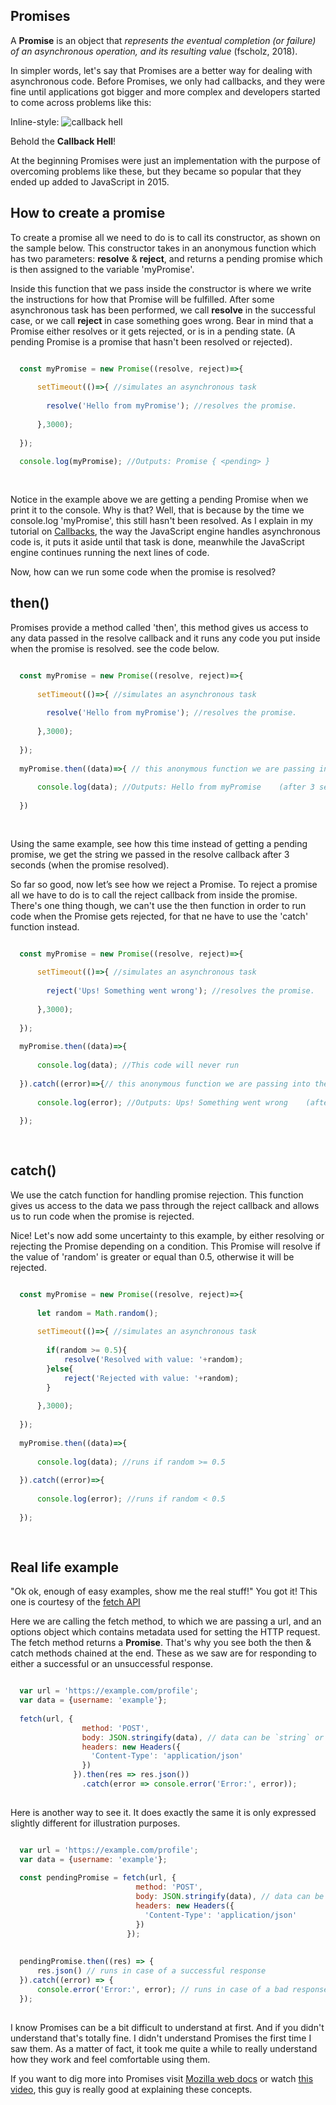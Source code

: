 ## Promises

A __Promise__ is an object that _represents the eventual completion (or failure) of an asynchronous operation, and its resulting value_ (fscholz, 2018).

In simpler words, let's say that Promises are a better way for dealing with asynchronous code. Before Promises, we only had callbacks, and they were fine until applications got bigger and more complex and developers started to come across problems like this:

Inline-style: 
![callback hell](img/callback_hell.jpeg "Callback Hell")

Behold the __Callback Hell__!

At the beginning Promises were just an implementation with the purpose of overcoming problems like these, but they became so popular that they ended up added to JavaScript in 2015.

## How to create a promise

To create a promise all we need to do is to call its constructor, as shown on the sample below.
This constructor takes in an anonymous function which has two parameters: __resolve__ & __reject__, and returns a pending promise which is then assigned to the variable 'myPromise'.

Inside this function that we pass inside the constructor is where we write the instructions for how that Promise will be fulfilled. After some asynchronous task has been performed, we call __resolve__ in the successful case, or we call __reject__ in case something goes wrong.
Bear in mind that a Promise either resolves or it gets rejected, or is in a pending state. 
(A pending Promise is a promise that hasn't been resolved or rejected).
```JavaScript

  const myPromise = new Promise((resolve, reject)=>{
    
      setTimeout(()=>{ //simulates an asynchronous task
      
        resolve('Hello from myPromise'); //resolves the promise. 
        
      },3000);
      
  });
  
  console.log(myPromise); //Outputs: Promise { <pending> }
  
  
```

Notice in the example above we are getting a pending Promise when we print it to the console. Why is that? 
Well, that is because by the time we console.log 'myPromise', this still hasn't been resolved. As I explain in my tutorial on [Callbacks](callbacks.md), the way the JavaScript engine handles asynchronous code is, it puts it aside until that task is done, meanwhile the JavaScript engine continues running the next lines of code. 

Now, how can we run some code when the promise is resolved?

## then()

Promises provide a method called 'then', this method gives us access to any data passed in the resolve callback and it runs any code you put inside when the promise is resolved. see the code below.

```JavaScript

  const myPromise = new Promise((resolve, reject)=>{
    
      setTimeout(()=>{ //simulates an asynchronous task
      
        resolve('Hello from myPromise'); //resolves the promise. 
        
      },3000);
      
  });
  
  myPromise.then((data)=>{ // this anonymous function we are passing into the 'then' function is the resolve callback we call from inside the Promise and the parameter 'data' has the value we passed in, in this case ('Hello from my Promise') 
  
      console.log(data); //Outputs: Hello from myPromise    (after 3 seconds)
      
  })
  
  
```
Using the same example, see how this time instead of getting a pending promise, we get the string we passed in the resolve callback after 3 seconds (when the promise resolved). 

So far so good, now let’s see how we reject a Promise. To reject a promise all we have to do is to call the reject callback from inside the promise. There's one thing though, we can't use the then function in order to run code when the Promise gets rejected, for that ne have to use the 'catch' function instead.

```JavaScript

  const myPromise = new Promise((resolve, reject)=>{
    
      setTimeout(()=>{ //simulates an asynchronous task
      
        reject('Ups! Something went wrong'); //resolves the promise. 
        
      },3000);
      
  });
  
  myPromise.then((data)=>{  
  
      console.log(data); //This code will never run
      
  }).catch((error)=>{// this anonymous function we are passing into the 'catch' function is the reject callback we call from inside the Promise and the parameter 'error' has the value we passed in, in this case ('Ups! Something went wrong')
  
      console.log(error); //Outputs: Ups! Something went wrong    (after 3 seconds)
      
  });
  
  
```

## catch()

We use the catch function for handling promise rejection. This function gives us access to the data we pass through the reject callback and allows us to run code when the promise is rejected.


Nice! Let's now add some uncertainty to this example, by either resolving or rejecting the Promise depending on a condition. This Promise will resolve if the value of 'random' is greater or equal than 0.5, otherwise it will be rejected.

```JavaScript

  const myPromise = new Promise((resolve, reject)=>{
    
      let random = Math.random();
      
      setTimeout(()=>{ //simulates an asynchronous task
      
        if(random >= 0.5){
            resolve('Resolved with value: '+random);
        }else{
            reject('Rejected with value: '+random);
        }
        
      },3000);
      
  });
  
  myPromise.then((data)=>{  
  
      console.log(data); //runs if random >= 0.5
      
  }).catch((error)=>{
  
      console.log(error); //runs if random < 0.5
      
  });
  
  
```

## Real life example

"Ok ok, enough of easy examples, show me the real stuff!"
You got it! This one is courtesy of the [fetch API](https://developer.mozilla.org/en-US/docs/Web/API/Fetch_API/Using_Fetch)  

Here we are calling the fetch method, to which we are passing a url, and an options object which contains metadata used for setting the HTTP request. The fetch method returns a __Promise__. That's why you see both the then & catch methods chained at the end. These as we saw are for responding to either a successful or an unsuccessful response.

```JavaScript

  var url = 'https://example.com/profile';
  var data = {username: 'example'};
  
  fetch(url, {
                method: 'POST',
                body: JSON.stringify(data), // data can be `string` or {object}!
                headers: new Headers({
                  'Content-Type': 'application/json'
                })
              }).then(res => res.json())
                .catch(error => console.error('Error:', error));
                
```

Here is another way to see it. It does exactly the same it is only expressed slightly different for illustration purposes.
```JavaScript

  var url = 'https://example.com/profile';
  var data = {username: 'example'};
  
  const pendingPromise = fetch(url, {
                            method: 'POST',
                            body: JSON.stringify(data), // data can be `string` or {object}!
                            headers: new Headers({
                              'Content-Type': 'application/json'
                            })
                          });
  
  
  pendingPromise.then((res) => {
      res.json() // runs in case of a successful response
  }).catch((error) => {
      console.error('Error:', error); // runs in case of a bad response
  });
                
```

I know Promises can be a bit difficult to understand at first. And if you didn't understand that's totally fine. I didn't understand Promises the first time I saw them. As a matter of fact, it took me quite a while to really understand how they work and feel comfortable using them. 

If you want to dig more into Promises visit [Mozilla web docs](https://developer.mozilla.org/en-US/docs/Web/JavaScript/Reference/Global_Objects/Promise)
or watch [this video](https://www.youtube.com/watch?v=2d7s3spWAzo), this guy is really good at explaining these concepts.


